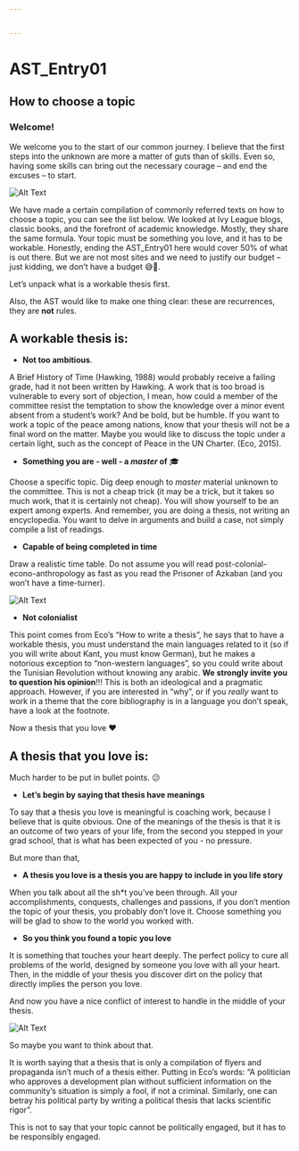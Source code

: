 ```yaml
---


---
```


<h1 id="ast_entry01">AST_Entry01</h1>
<h2 id="how-to-choose-a-topic">How to choose a topic</h2>
<h3 id="welcome">Welcome!</h3>
<p>We welcome you to the start of our common journey. I believe that the first steps into the unknown are more a matter of guts than of skills. Even so, having some skills can bring out the necessary courage – and end the excuses – to start.</p>
<p><img src="https://media.giphy.com/media/oj2GhTqAIoNIk/giphy.gif" alt="Alt Text"></p>
<p>We have made a certain compilation of commonly referred texts on how to choose a topic, you can see the list below. We looked at Ivy League blogs, classic books, and the forefront of academic knowledge. Mostly, they share the same formula. Your topic must be something you love, and it has to be workable. Honestly, ending the AST_Entry01 here would cover 50% of what is out there. But we are not most sites and we need to justify our budget – just kidding, we don’t have a budget 😅💸.</p>
<p>Let’s unpack what is a workable thesis first.</p>
<p>Also, the AST would like to make one thing clear: these are recurrences, they are <strong>not</strong> rules.</p>
<h2 id="a-workable-thesis-is">A workable thesis is:</h2>
<ul>
<li><strong>Not too ambitious</strong>.</li>
</ul>
<p>A Brief History of Time (Hawking, 1988) would probably receive a failing grade, had it not been written by Hawking. A work that is too broad is vulnerable to every sort of objection, I mean, how could a member of the committee resist the temptation to show the knowledge over a minor event absent from a student’s work? And be bold, but be humble. If you want to work a topic of the peace among nations, know that your thesis will not be a final word on the matter. Maybe you would like to discuss the topic under a certain light, such as the concept of Peace in the UN Charter. (Eco, 2015).</p>
<ul>
<li><strong>Something you are - well - a <em>master</em> of</strong> 🎓</li>
</ul>
<p>Choose a specific topic. Dig deep enough to <em>master</em> material unknown to the committee. This is not a cheap trick (it may be a trick, but it takes so much work, that it is certainly not cheap). You will show yourself to be an expert among experts. And remember, you are doing a thesis, not writing an encyclopedia. You want to delve in arguments and build a case, not simply compile a list of readings.</p>
<ul>
<li><strong>Capable of being completed in time</strong></li>
</ul>
<p>Draw a realistic time table. Do not assume you will read post-colonial-econo-anthropology as fast as you read the Prisoner of Azkaban (and you won’t have a time-turner).</p>
<p><img src="https://media.giphy.com/media/EQ0Xz9qiN5x7y/giphy.gif" alt="Alt Text"></p>
<ul>
<li><strong>Not colonialist</strong></li>
</ul>
<p>This point comes from Eco’s “How to write a thesis”, he says that to have a workable thesis, you must understand the main languages related to it (so if you will write about Kant, you must know German), but he makes a notorious exception to “non-western languages”, so you could write about the Tunisian Revolution without knowing any arabic. <strong>We strongly invite you to question his opinion</strong>!!! This is both an ideological and a pragmatic approach. However, if you are interested in “why”, or if you <em>really</em> want to work in a theme that the core bibliography is in a language you don’t speak, have a look at the footnote.</p>
<p>Now a thesis that you love ❤️</p>
<h2 id="a-thesis-that-you-love-is">A thesis that you love is:</h2>
<p>Much harder to be put in bullet points. 😕</p>
<ul>
<li><strong>Let’s begin by saying that thesis have meanings</strong></li>
</ul>
<p>To say that a thesis you love is meaningful is coaching work, because I believe that is quite obvious. One of the meanings of the thesis is that it is an outcome of two years of your life, from the second you stepped in your grad school, that is what has been expected of you - no pressure.</p>
<p>But more than that,</p>
<ul>
<li><strong>A thesis you love is a thesis you are happy to include in you life story</strong></li>
</ul>
<p>When you talk about all the sh*t you’ve been through. All your accomplishments, conquests, challenges and passions, if you don’t mention the topic of your thesis, you probably don’t love it. Choose something you will be glad to show to the world you worked with.</p>
<ul>
<li><strong>So you think you found a topic you love</strong></li>
</ul>
<p>It is something that touches your heart deeply. The perfect policy to cure all problems of the world, designed by someone you love with all your heart. Then, in the middle of your thesis you discover dirt on the policy that directly implies the person you love.</p>
<p>And now you have a nice conflict of interest to handle in the middle of your thesis.</p>
<p><img src="https://media1.tenor.com/images/ca7b53444c251cb9077262df94c16238/tenor.gif?itemid=9335496" alt="Alt Text"></p>
<p>So maybe you want to think about that.</p>
<p>It is worth saying that a thesis that is only a compilation of flyers and propaganda isn’t much of a thesis either. Putting in Eco’s words: “A politician who approves a development plan without sufficient information on the community’s situation is simply a fool, if not a criminal. Similarly, one can betray his political party by writing a political thesis that lacks scientific rigor”.</p>
<p>This is not to say that your topic cannot be politically engaged, but it has to be responsibly engaged.</p>

